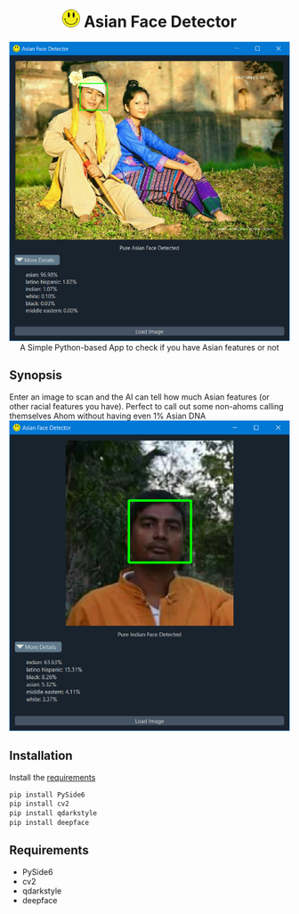 
<h1 align='center'> <img width=32 src='icon.png'> Asian Face Detector</h1>
<p align='center'>
    <img src='screen1.png'><br>
    A Simple Python-based App to check if you have Asian features or not
</p>

## Synopsis

Enter an image to scan and the AI can tell how much Asian features (or other racial features you have). Perfect to call out some non-ahoms calling themselves Ahom without having even 1% Asian DNA<br>
<img src='screen2.png'><br>

## Installation

Install the [requirements](#requirements)
```bash
pip install PySide6
pip install cv2
pip install qdarkstyle
pip install deepface
```


## Requirements
- PySide6
- cv2
- qdarkstyle
- deepface

